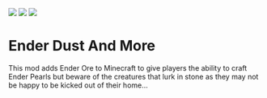 [![](https://img.shields.io/badge/Discord-MMD-green.svg?style=flat-square&logo=Discord)](https://discord.mcmoddev.com)
[![](http://cf.way2muchnoise.eu/full_ender-dust-and-more_downloads.svg)](http://minecraft.curseforge.com/projects/ender-dust-and-more)
[![](http://cf.way2muchnoise.eu/versions/Minecraft_ender-dust-and-more_all.svg)](http://minecraft.curseforge.com/projects/ender-dust-and-more)

# Ender Dust And More
This mod adds Ender Ore to Minecraft to give players the ability to craft Ender Pearls but beware of the creatures that lurk in stone as they may not be happy to be kicked out of their home...
